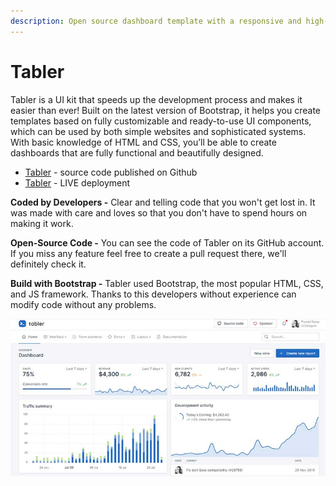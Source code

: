 ```yaml
---
description: Open source dashboard template with a responsive and high-quality UI.
---
```


# Tabler

Tabler is a UI kit that speeds up the development process and makes it easier than ever! Built on the latest version of Bootstrap, it helps you create templates based on fully customizable and ready-to-use UI components, which can be used by both simple websites and sophisticated systems. With basic knowledge of HTML and CSS, you’ll be able to create dashboards that are fully functional and beautifully designed.

* [Tabler](https://github.com/admin-dashboards/bootstrap-template-tabler) - source code published on Github
* [Tabler](https://preview.tabler.io/) - LIVE deployment

**Coded by Developers -** Clear and telling code that you won't get lost in. It was made with care and loves so that you don't have to spend hours on making it work.

**Open-Source Code -** You can see the code of Tabler on its GitHub account. If you miss any feature feel free to create a pull request there, we'll definitely check it. 

 **Build with Bootstrap -** Tabler used Bootstrap, the most popular HTML, CSS, and JS framework. Thanks to this developers without experience can modify code without any problems.

![Tabler - Open-Source Bootstrap Template. ](../../.gitbook/assets/docs-cover-tabler.jpg)



